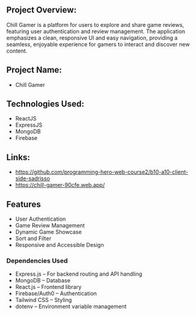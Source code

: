 ## Project Overview:
Chill Gamer is a platform for users to explore and share game reviews, featuring user authentication and review management. The application emphasizes a clean, responsive UI and easy navigation, providing a seamless, enjoyable experience for gamers to interact and discover new content.

## Project Name:
- Chill Gamer

## Technologies Used:
- ReactJS
- ExpressJS
- MongoDB
- Firebase

## Links:
- https://github.com/programming-hero-web-course2/b10-a10-client-side-sadrisso
- https://chill-gamer-90cfe.web.app/

## Features
- User Authentication
- Game Review Management
- Dynamic Game Showcase
- Sort and Filter
- Responsive and Accessible Design

### Dependencies Used
- Express.js – For backend routing and API handling
- MongoDB  – Database
- React.js – Frontend library
- Firebase/Auth0 – Authentication
- Tailwind CSS – Styling
- dotenv – Environment variable management
